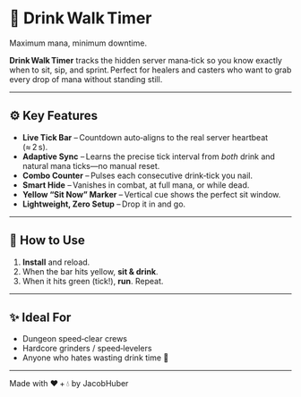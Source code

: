 # 📜 Drink Walk Timer

Maximum mana, minimum downtime.

**Drink Walk Timer** tracks the hidden server mana‑tick so you know exactly when to sit, sip, and sprint. Perfect for healers and casters who want to grab every drop of mana without standing still.

***

## ⚙️ Key Features

*   **Live Tick Bar** – Countdown auto‑aligns to the real server heartbeat (≈ 2 s).
*   **Adaptive Sync** – Learns the precise tick interval from _both_ drink and natural mana ticks—no manual reset.
*   **Combo Counter** – Pulses each consecutive drink‑tick you nail.
*   **Smart Hide** – Vanishes in combat, at full mana, or while dead.
*   **Yellow “Sit Now” Marker** – Vertical cue shows the perfect sit window.
*   **Lightweight, Zero Setup** – Drop it in and go.

***

## 🚀 How to Use

1.  **Install** and reload.
2.  When the bar hits yellow, **sit & drink**.
3.  When it hits green (tick!), **run**. Repeat.

***

## ✨ Ideal For

*   Dungeon speed‑clear crews
*   Hardcore grinders / speed‑levelers
*   Anyone who hates wasting drink time 🍻

***

Made with ❤️ + 💧 by JacobHuber
